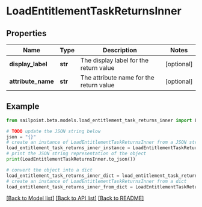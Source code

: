 # LoadEntitlementTaskReturnsInner


## Properties

Name | Type | Description | Notes
------------ | ------------- | ------------- | -------------
**display_label** | **str** | The display label for the return value | [optional] 
**attribute_name** | **str** | The attribute name for the return value | [optional] 

## Example

```python
from sailpoint.beta.models.load_entitlement_task_returns_inner import LoadEntitlementTaskReturnsInner

# TODO update the JSON string below
json = "{}"
# create an instance of LoadEntitlementTaskReturnsInner from a JSON string
load_entitlement_task_returns_inner_instance = LoadEntitlementTaskReturnsInner.from_json(json)
# print the JSON string representation of the object
print(LoadEntitlementTaskReturnsInner.to_json())

# convert the object into a dict
load_entitlement_task_returns_inner_dict = load_entitlement_task_returns_inner_instance.to_dict()
# create an instance of LoadEntitlementTaskReturnsInner from a dict
load_entitlement_task_returns_inner_from_dict = LoadEntitlementTaskReturnsInner.from_dict(load_entitlement_task_returns_inner_dict)
```
[[Back to Model list]](../README.md#documentation-for-models) [[Back to API list]](../README.md#documentation-for-api-endpoints) [[Back to README]](../README.md)



